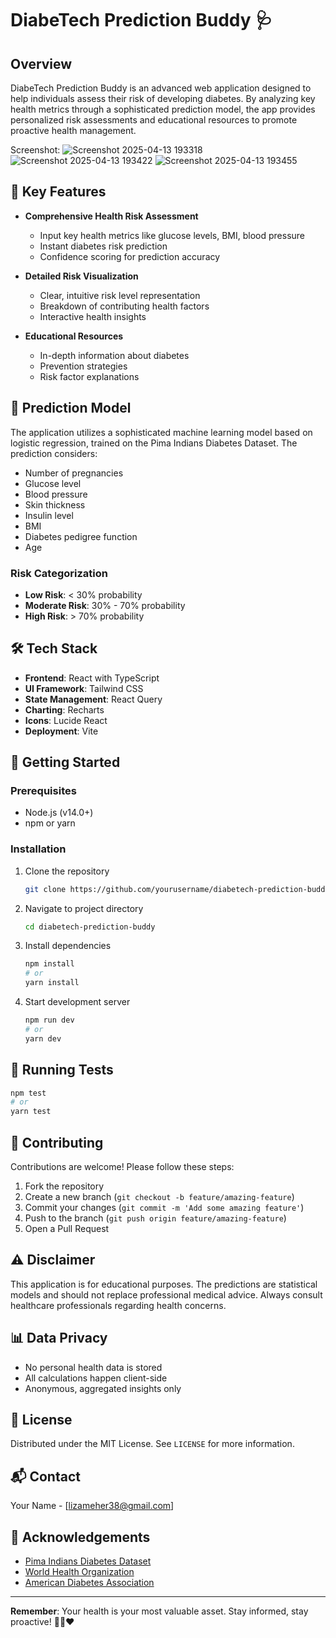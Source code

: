 
# DiabeTech Prediction Buddy 🩺

## Overview

DiabeTech Prediction Buddy is an advanced web application designed to help individuals assess their risk of developing diabetes. By analyzing key health metrics through a sophisticated prediction model, the app provides personalized risk assessments and educational resources to promote proactive health management.

Screenshot: 
![Screenshot 2025-04-13 193318](https://github.com/user-attachments/assets/f19a0efb-a681-4a7a-a608-613e47493ee8)
![Screenshot 2025-04-13 193422](https://github.com/user-attachments/assets/4c352017-6960-4fd5-a985-23d30e7290fa)
![Screenshot 2025-04-13 193455](https://github.com/user-attachments/assets/1df71c4d-e0fc-4135-b4b4-501d669a1e63)

## 🌟 Key Features

- **Comprehensive Health Risk Assessment**
  - Input key health metrics like glucose levels, BMI, blood pressure
  - Instant diabetes risk prediction
  - Confidence scoring for prediction accuracy

- **Detailed Risk Visualization**
  - Clear, intuitive risk level representation
  - Breakdown of contributing health factors
  - Interactive health insights

- **Educational Resources**
  - In-depth information about diabetes
  - Prevention strategies
  - Risk factor explanations

## 🔬 Prediction Model

The application utilizes a sophisticated machine learning model based on logistic regression, trained on the Pima Indians Diabetes Dataset. The prediction considers:

- Number of pregnancies
- Glucose level
- Blood pressure
- Skin thickness
- Insulin level
- BMI
- Diabetes pedigree function
- Age

### Risk Categorization
- **Low Risk**: < 30% probability
- **Moderate Risk**: 30% - 70% probability
- **High Risk**: > 70% probability

## 🛠 Tech Stack

- **Frontend**: React with TypeScript
- **UI Framework**: Tailwind CSS
- **State Management**: React Query
- **Charting**: Recharts
- **Icons**: Lucide React
- **Deployment**: Vite

## 🚀 Getting Started

### Prerequisites
- Node.js (v14.0+)
- npm or yarn

### Installation

1. Clone the repository
   ```bash
   git clone https://github.com/yourusername/diabetech-prediction-buddy.git
   ```

2. Navigate to project directory
   ```bash
   cd diabetech-prediction-buddy
   ```

3. Install dependencies
   ```bash
   npm install
   # or
   yarn install
   ```

4. Start development server
   ```bash
   npm run dev
   # or
   yarn dev
   ```

## 🧪 Running Tests

```bash
npm test
# or
yarn test
```

## 🤝 Contributing

Contributions are welcome! Please follow these steps:

1. Fork the repository
2. Create a new branch (`git checkout -b feature/amazing-feature`)
3. Commit your changes (`git commit -m 'Add some amazing feature'`)
4. Push to the branch (`git push origin feature/amazing-feature`)
5. Open a Pull Request

## ⚠️ Disclaimer

This application is for educational purposes. The predictions are statistical models and should not replace professional medical advice. Always consult healthcare professionals regarding health concerns.

## 📊 Data Privacy

- No personal health data is stored
- All calculations happen client-side
- Anonymous, aggregated insights only

## 📝 License

Distributed under the MIT License. See `LICENSE` for more information.

## 📬 Contact

Your Name - [lizameher38@gmail.com]

## 🙏 Acknowledgements

- [Pima Indians Diabetes Dataset](https://www.kaggle.com/datasets/uciml/pima-indians-diabetes-database)
- [World Health Organization](https://www.who.int/health-topics/diabetes)
- [American Diabetes Association](https://www.diabetes.org/)

---

**Remember**: Your health is your most valuable asset. Stay informed, stay proactive! 💪🏽❤️
